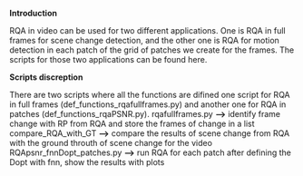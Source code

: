 **Introduction**

RQA in video can be used for two different applications. One is RQA in full frames for scene change detection,
and the other one is RQA for motion detection in each patch of the grid of patches we create for the frames.
The scripts for those two applications can be found here.

**Scripts discreption**

There are two scripts where all the functions are difined one script for RQA in full frames (def_functions_rqafullframes.py)
and another one for RQA in patches (def_functions_rqaPSNR.py).
rqafullframes.py           **-->** identify frame change with RP from RQA and store the frames of change in a list
compare_RQA_with_GT        **-->** compare the results of scene change from RQA with the ground throuth of scene change for the video
RQApsnr_fnnDopt_patches.py **-->** run RQA for each patch after defining the Dopt with fnn, show the results with plots
